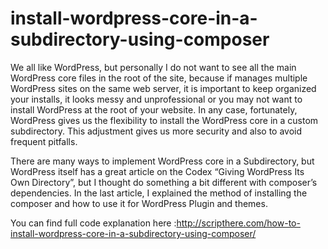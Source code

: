 # install-wordpress-core-in-a-subdirectory-using-composer

We all like WordPress, but personally I do not want to see all the main WordPress core files in the root of the site, because if manages multiple WordPress sites on the same web server, it is important to keep organized your installs, it looks messy and unprofessional or you may not want to install WordPress at the root of your website. In any case, fortunately, WordPress gives us the flexibility to install the WordPress core in a custom subdirectory. This adjustment gives us more security and also to avoid frequent pitfalls.

There are many ways to implement WordPress core in a Subdirectory, but WordPress itself has a great article on the Codex “Giving WordPress Its Own Directory”, but I thought do something a bit different with composer’s dependencies. In the last article, I explained the method of installing the composer and how to use it for WordPress Plugin and themes.

You can find full code explanation here :http://scripthere.com/how-to-install-wordpress-core-in-a-subdirectory-using-composer/

